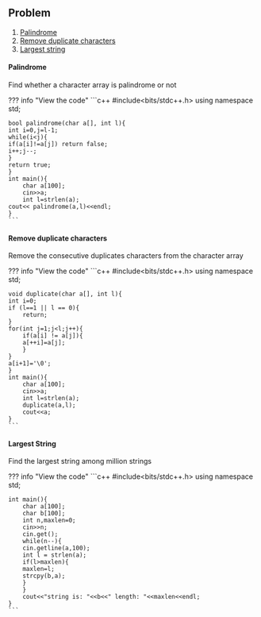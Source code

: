## Problem

1. [Palindrome](#palindrome)
1. [Remove duplicate characters](#remove-duplicate-characters)
1. [Largest string](#largest-string)

#### Palindrome
Find whether a character array is palindrome or not

??? info "View the code"
    ```c++
    #include<bits/stdc++.h>
    using namespace std;

    bool palindrome(char a[], int l){
    int i=0,j=l-1;
    while(i<j){
    if(a[i]!=a[j]) return false;
    i++;j--;
    }
    return true;
    }
    int main(){
        char a[100];
        cin>>a;
        int l=strlen(a);
    cout<< palindrome(a,l)<<endl;
    }
    ```

#### Remove duplicate characters
Remove the consecutive duplicates characters from the character array

??? info "View the code"
    ```c++
    #include<bits/stdc++.h>
    using namespace std;

    void duplicate(char a[], int l){
    int i=0;
    if (l==1 || l == 0){
        return;
    }
    for(int j=1;j<l;j++){
        if(a[i] != a[j]){
        a[++i]=a[j];
        }
    }
    a[i+1]='\0';
    }
    int main(){
        char a[100];
        cin>>a;
        int l=strlen(a);
        duplicate(a,l);
        cout<<a;
    }
    ```

#### Largest String
Find the largest string among million strings

??? info "View the code"
    ```c++
    #include<bits/stdc++.h>
    using namespace std;

    int main(){
        char a[100];
        char b[100];
        int n,maxlen=0;
        cin>>n;
        cin.get();
        while(n--){
        cin.getline(a,100);
        int l = strlen(a);
        if(l>maxlen){
        maxlen=l;
        strcpy(b,a);
        }
        }
        cout<<"string is: "<<b<<" length: "<<maxlen<<endl;
    }
    ```
